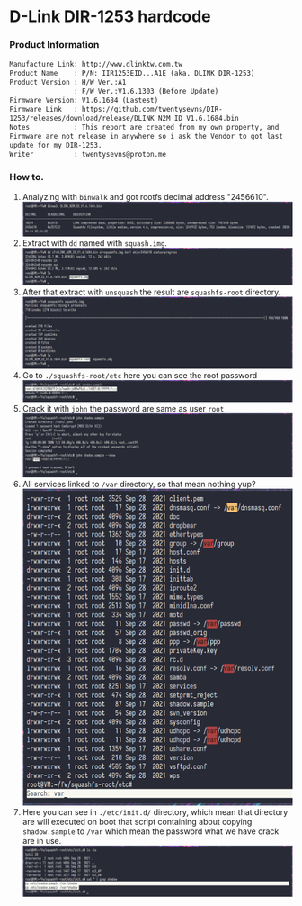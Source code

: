 # D-Link DIR-1253  hardcode

### Product Information
```
Manufacture Link: http://www.dlinktw.com.tw
Product Name	: P/N: IIR1253EID...A1E (aka. DLINK_DIR-1253)
Product Version	: H/W Ver.:A1
				: F/W Ver.:V1.6.1303 (Before Update)
Firmware Version: V1.6.1684 (Lastest)
Firmware Link	: https://github.com/twentysevns/DIR-1253/releases/download/release/DLINK_N2M_ID_V1.6.1684.bin
Notes			: This report are created from my own property, and Firmware are not release in anywhere so i ask the Vendor to got last update for my DIR-1253.
Writer			: twentysevns@proton.me
```
### How to.
1. Analyzing with ```binwalk``` and got rootfs decimal address "2456610".
![image](./2025-02-21_screenshot_000.png)
2. Extract with ```dd``` named with ```squash.img```.
![image](./2025-02-21_screenshot_001.png)
3. After that extract with ```unsquash``` the result are ```squashfs-root``` directory.
![image](./2025-02-21_screenshot_002.png)
4. Go to ```./squashfs-root/etc``` here you can see the root password
![image](./2025-02-21_screenshot_004.png)
5. Crack it with ```john``` the password are same as user ```root``` 
![image](./2025-02-21_screenshot_005.png)
6. All services linked to ```/var``` directory, so that mean nothing yup?
![image](./2025-02-21_screenshot_006.png)
7. Here you can see in ```./etc/init.d/``` directory, which mean that directory are will executed on boot that script containing about copying ```shadow.sample``` to ```/var``` which mean the password what we have crack are in use.
![image](./2025-02-21_screenshot_007.png)
